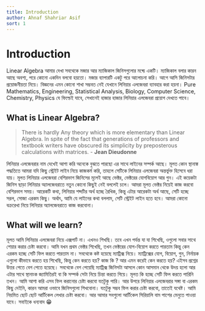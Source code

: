 ```yaml
---
title: Introduction
author: Ahnaf Shahriar Asif
sort: 1
---
```


# Introduction

Linear Algebra আমার দেখা সবথেকে মজার আর ম্যাজিকাল জিনিসগুলোর মধ্য়ে একটি। ম্যাজিকাল বলার কারন আছে অবশ্য, পরে কোনো একদিন বলবো হয়তো। মজার ব্যাপারটি একটু পরে আলোচনা করি। আগে আসি জিনিসটার প্রয়োজনীয়তা নিয়ে। বিজ্ঞনের এমন কোনো শাখা সম্ভবত নেই যেখানে লিনিয়ার এলজেবরা ব্যাবহার করা হয়না। Pure Mathematics, Engineering, Statistical Analysis, Biology, Computer Science, Chemistry, Physics যে ফিল্ডেই যাবে, সেখানেই হাজার হাজার লিনিয়ার এলজেবরা প্রয়োগ দেখতে পাবে। 

## What is Linear Algebra? 


> There is hardly Any theory which is more elementary than Linear Algebra. In spite of the fact that generations of professors and textbook writers have obscured its simplicity by preposterous calculations with matrices. - **Jean Dieudonne**


লিনিয়ার এলজেবরার নাম দেখেই আশা করি অনেকে বুঝতে পারছো এর সাথে লাইনের সম্পর্ক আছে। মূলত কোন স্থানাঙ্ক পদ্ধতিতে আমরা যদি কিছু স্ট্রেইট লাইন নিয়ে কাজকর্ম করি, তাহলে সেটিকে লিনিয়ার এলজেবরা অন্তর্ভুক্ত হিসেবে ধরা যায়। মূলত লিনিয়ার এলজেবরা বেশিরভাগ জিনিসের মূলেই আছে ভেক্টর, ভেক্টরের যোগবিয়োগ আর গুন। এই কয়েকটা জিনিস ছাড়া লিনিয়ার অ্যালজেবরাতে নতুন কোনো কিছুই নেই বললেই চলে। আমরা মূলত ভেক্টর নিয়েই কাজ করবো বেশিরভাগ সময়। আরেকটি কথা, লিনিয়ার শব্দটির অর্থ হচ্ছে রৈখিক, কিন্তু এটার আরেকটা অর্থ আছে, সেটি হচ্ছে সরল, সোজা এরকম কিছু। অর্থাৎ, আমি যে লাইনের কথা বললাম, সেটি স্ট্রেইট লাইন হতে হবে। আমরা কোনো বক্ররেখা নিয়ে লিনিয়ার অ্যালজেবরাতে কাজ করবোনা। 

## What will we learn? 

মূলত আমি লিনিয়ার এলজেবরা নিয়ে এক্সপার্ট না। এখনও শিখছি। তবে এখন পর্যন্ত যা যা শিখেছি, ওগুলো সবার সাথে শেয়ার করার চেষ্টা করবো। আমি যখন প্রথম ভেক্টর শিখেছি, তখন ভেক্টরের যোগ-বিয়োগ করতে পারতাম কিন্তু কেন এরকম হচ্ছে সেটি ফিল করতে পারতাম না। সবথেকে কষ্ট হয়েছে ম্যাট্রিক্স নিয়ে। ম্যাট্রিক্সের যোগ, বিয়োগ, গুন, নির্নায়ক এগুলো কীভাবে করতে হয় শিখেছি, কিন্তু কেন করতে হয়? কাজ কি ? আর এমন করেই কেন করতে হয়? এইসব প্রশ্নের উত্তর পেতে বেগ পেতে হয়েছে। সবথেকে বেগ পেয়েছি ম্যাট্রিক্স জিনিসটা আসলে কোন আসমান থেকে উদয় হলো আর এটার সাথে স্থানাংক জ্যামিতিরই বা কি সম্পর্ক সেটা নিয়ে চিন্তা করতে গিয়ে। মূলত কি হচ্ছে সেটি ফিল করতে পারিনি তখন। আমি আশা করি এসব ফিল করানোর চেষ্টা করবো যতটুকু পারি। আর উপরে লিনিয়ার এলজেবরার সঙ্গা বা এরকম কিছু দেইনি, কারন আমরা ওভাবে জিনিসগুলো শিখবোনা। যতটুকু সম্ভব ফিল করার চেষ্টা করবো, তাতেই যথেষ্ট। আমি নিয়মিত ছোট ছোট আর্টিকেল লেখার চেষ্টা করবো। আর আমার সবগুলো আর্টিকেল সিরিয়ালি বাম পাশের মেনুতে পাওয়া যাবে। সবাইকে ধন্যবাদ :grin:

